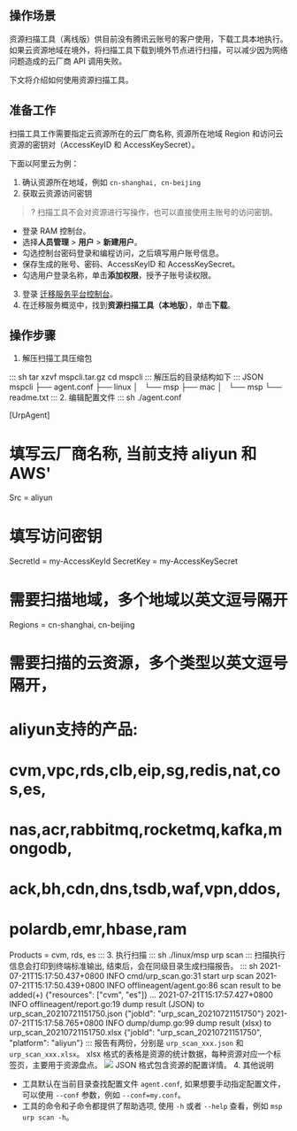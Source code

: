 ## 操作场景
资源扫描工具（离线版）供目前没有腾讯云账号的客户使用，下载工具本地执行。
如果云资源地域在境外，将扫描工具下载到境外节点进行扫描，可以减少因为网络问题造成的云厂商 API 调用失败。

下文将介绍如何使用资源扫描工具。

## 准备工作

扫描工具工作需要指定云资源所在的云厂商名称, 资源所在地域 Region 和访问云资源的密钥对（AccessKeyID 和 AccessKeySecret）。

下面以阿里云为例：
1. 确认资源所在地域，例如 `cn-shanghai, cn-beijing`
2. 获取云资源访问密钥
>? 扫描工具不会对资源进行写操作，也可以直接使用主账号的访问密钥。 
>
 - 登录 RAM 控制台。
 - 选择**人员管理** > **用户** > **新建用户**。
 - 勾选控制台密码登录和编程访问，之后填写用户账号信息。
 - 保存生成的账号、密码、AccessKeyID 和 AccessKeySecret。
 - 勾选用户登录名称，单击**添加权限**，授予子账号读权限。
3. 登录 [迁移服务平台控制台](https://console.cloud.tencent.com/msp)。
4. 在迁移服务概览中，找到**资源扫描工具（本地版）**，单击**下载**。

## 操作步骤
1. 解压扫描工具压缩包
<dx-codeblock>
:::  sh
tar xzvf mspcli.tar.gz
cd mspcli
:::
</dx-codeblock>
解压后的目录结构如下
<dx-codeblock>
:::  JSON
mspcli
├── agent.conf
├── linux
│   └── msp
├── mac
│   └── msp
└── readme.txt
:::
</dx-codeblock>
2. 编辑配置文件
<dx-codeblock>
:::  sh
./agent.conf

[UrpAgent]
# 填写云厂商名称, 当前支持 aliyun 和 AWS'
Src = aliyun

# 填写访问密钥
SecretId = my-AccessKeyId
SecretKey = my-AccessKeySecret

# 需要扫描地域，多个地域以英文逗号隔开
Regions = cn-shanghai, cn-beijing

# 需要扫描的云资源，多个类型以英文逗号隔开，
# aliyun支持的产品:
#   cvm,vpc,rds,clb,eip,sg,redis,nat,cos,es,
#   nas,acr,rabbitmq,rocketmq,kafka,mongodb,
#   ack,bh,cdn,dns,tsdb,waf,vpn,ddos,
#   polardb,emr,hbase,ram
Products = cvm, rds, es
:::
</dx-codeblock>
3. 执行扫描
<dx-codeblock>
:::  sh
./linux/msp urp scan
:::
</dx-codeblock>
扫描执行信息会打印到终端标准输出, 结束后，会在同级目录生成扫描报告。
<dx-codeblock>
:::  sh
2021-07-21T15:17:50.437+0800	INFO	cmd/urp_scan.go:31	start urp scan
2021-07-21T15:17:50.439+0800	INFO	offlineagent/agent.go:86	scan result to be added(+)	{"resources": ["cvm", "es"]}
...
2021-07-21T15:17:57.427+0800	INFO	offlineagent/report.go:19	dump result (JSON) to urp_scan_20210721151750.json	{"jobId": "urp_scan_20210721151750"}
2021-07-21T15:17:58.765+0800	INFO	dump/dump.go:99	dump result (xlsx) to urp_scan_20210721151750.xlsx	{"jobId": "urp_scan_20210721151750", "platform": "aliyun"}
:::
</dx-codeblock>
报告有两份，分别是 `urp_scan_xxx.json` 和  `urp_scan_xxx.xlsx`。
xlsx 格式的表格是资源的统计数据，每种资源对应一个标签页，主要用于资源盘点。
<img src = "https://main.qcloudimg.com/raw/214d54010bdbe9cb4c8a94561081cbbb.png">
JSON 格式包含资源的配置详情。
4. 其他说明
 - 工具默认在当前目录查找配置文件 `agent.conf`, 如果想要手动指定配置文件，可以使用 `--conf` 参数，例如 `--conf=my.conf`。
 - 工具的命令和子命令都提供了帮助选项, 使用 `-h` 或者 `--help` 查看，例如 `msp urp scan -h`。

